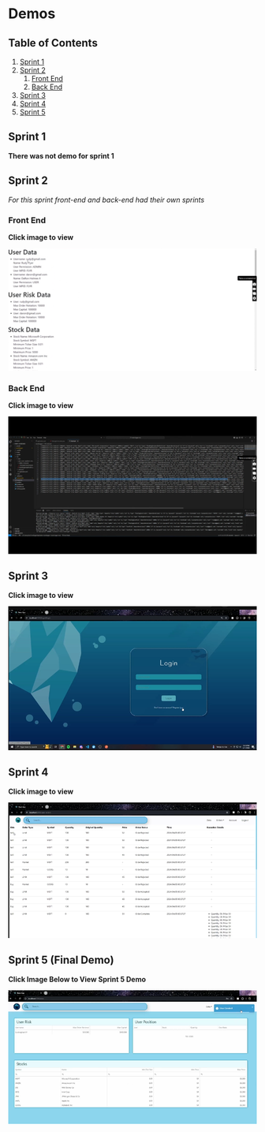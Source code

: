 # Demos

## Table of Contents

1. [Sprint 1](#sprint-1)
2. [Sprint 2](#sprint-2)
    1. [Front End](#front-end)
    2. [Back End](#back-end)
3. [Sprint 3](#sprint-3)
4. [Sprint 4](#sprint-4)
5. [Sprint 5](#sprint-5)


## Sprint 1

**There was not demo for sprint 1**

## Sprint 2

_For this sprint front-end and back-end had their own sprints_ 

### Front End

**Click image to view**

[![Sprint 2 Front-end Demo](../docs/images/thumbnails/Front-end-Thumbnail.png)](https://youtu.be/RX_-3XfmFLA)

### Back End

**Click image to view**

[![Sprint 2 Back-End Demo](../docs/images/thumbnails/Back-end-Thumbnail.png)](https://youtu.be/qav-s2ZcN2k)

## Sprint 3 

**Click image to view**

[![Sprint 3 Demo](../docs/images/thumbnails/Sprint3_Thumpnail.png)](https://youtu.be/_7Yb7ew9GTQ)

## Sprint 4

**Click image to view**

[![Sprint 4 Demo](../docs/images/thumbnails/Sprint4_Thumpnail.png)](https://youtu.be/ge_PheyvjDE)

## Sprint 5 (Final Demo)

**Click Image Below to View Sprint 5 Demo**

[![Sprint 5 Demo](../docs/images/thumbnails/Sprint5_Thumbnail.png)](https://youtu.be/7MDNZKwELVc)